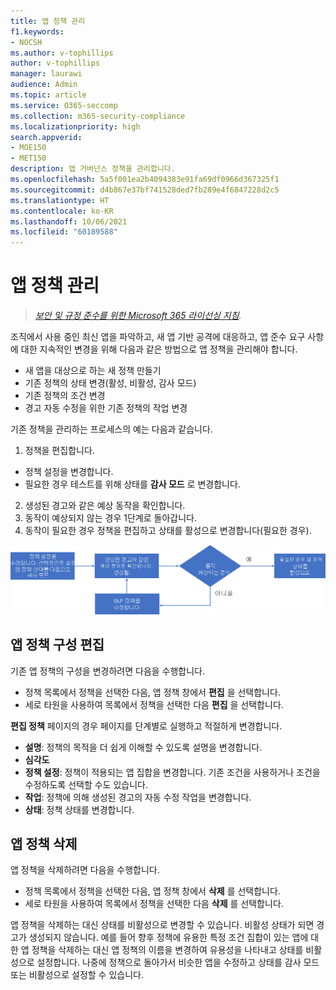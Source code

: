 ```yaml
---
title: 앱 정책 관리
f1.keywords:
- NOCSH
ms.author: v-tophillips
author: v-tophillips
manager: laurawi
audience: Admin
ms.topic: article
ms.service: O365-seccomp
ms.collection: m365-security-compliance
ms.localizationpriority: high
search.appverid:
- MOE150
- MET150
description: 앱 거버넌스 정책을 관리합니다.
ms.openlocfilehash: 5a5f001ea2b4094383e91fa69df0966d367325f1
ms.sourcegitcommit: d4b867e37bf741528ded7fb289e4f6847228d2c5
ms.translationtype: HT
ms.contentlocale: ko-KR
ms.lasthandoff: 10/06/2021
ms.locfileid: "60189588"
---
```

# <a name="manage-app-policies"></a>앱 정책 관리

>*[보안 및 규정 준수를 위한 Microsoft 365 라이선싱 지침](https://aka.ms/ComplianceSD).*

조직에서 사용 중인 최신 앱을 파악하고, 새 앱 기반 공격에 대응하고, 앱 준수 요구 사항에 대한 지속적인 변경을 위해 다음과 같은 방법으로 앱 정책을 관리해야 합니다.

- 새 앱을 대상으로 하는 새 정책 만들기
- 기존 정책의 상태 변경(활성, 비활성, 감사 모드)
- 기존 정책의 조건 변경
- 경고 자동 수정을 위한 기존 정책의 작업 변경

기존 정책을 관리하는 프로세스의 예는 다음과 같습니다.

1. 정책을 편집합니다.

  - 정책 설정을 변경합니다.
  - 필요한 경우 테스트를 위해 상태를 **감사 모드** 로 변경합니다.

2. 생성된 경고와 같은 예상 동작을 확인합니다.
1. 동작이 예상되지 않는 경우 1단계로 돌아갑니다.
1. 동작이 필요한 경우 정책을 편집하고 상태를 활성으로 변경합니다(필요한 경우).

![앱 정책 관리 워크플로.](../media/manage-app-protection-governance/mapg-manage-policy-process.png)

## <a name="editing-an-app-policy-configuration"></a>앱 정책 구성 편집

기존 앱 정책의 구성을 변경하려면 다음을 수행합니다.

- 정책 목록에서 정책을 선택한 다음, 앱 정책 창에서 **편집** 을 선택합니다.
- 세로 타원을 사용하여 목록에서 정책을 선택한 다음 **편집** 을 선택합니다.

**편집 정책** 페이지의 경우 페이지를 단계별로 실행하고 적절하게 변경합니다.

- **설명**: 정책의 목적을 더 쉽게 이해할 수 있도록 설명을 변경합니다.
- **심각도**
- **정책 설정**: 정책이 적용되는 앱 집합을 변경합니다. 기존 조건을 사용하거나 조건을 수정하도록 선택할 수도 있습니다.
- **작업**: 정책에 의해 생성된 경고의 자동 수정 작업을 변경합니다.
- **상태**: 정책 상태를 변경합니다.

## <a name="deleting-an-app-policy"></a>앱 정책 삭제

앱 정책을 삭제하려면 다음을 수행합니다.

- 정책 목록에서 정책을 선택한 다음, 앱 정책 창에서 **삭제** 를 선택합니다.
- 세로 타원을 사용하여 목록에서 정책을 선택한 다음 **삭제** 를 선택합니다.

앱 정책을 삭제하는 대신 상태를 비활성으로 변경할 수 있습니다. 비활성 상태가 되면 경고가 생성되지 않습니다. 예를 들어 향후 정책에 유용한 특정 조건 집합이 있는 앱에 대한 앱 정책을 삭제하는 대신 앱 정책의 이름을 변경하여 유용성을 나타내고 상태를 비활성으로 설정합니다. 나중에 정책으로 돌아가서 비슷한 앱을 수정하고 상태를 감사 모드 또는 비활성으로 설정할 수 있습니다.
